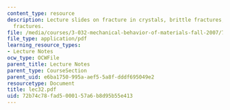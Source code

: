 ```yaml
---
content_type: resource
description: Lecture slides on fracture in crystals, brittle fractures, and ductile
  fractures.
file: /media/courses/3-032-mechanical-behavior-of-materials-fall-2007/72b74c78fad5000157a6b8d95b55e413_lec32.pdf
file_type: application/pdf
learning_resource_types:
- Lecture Notes
ocw_type: OCWFile
parent_title: Lecture Notes
parent_type: CourseSection
parent_uid: e6ba1750-995a-aef5-5a8f-dddf695049e2
resourcetype: Document
title: lec32.pdf
uid: 72b74c78-fad5-0001-57a6-b8d95b55e413
---
```

